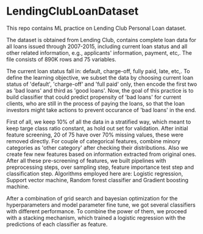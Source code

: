 # LendingClubLoanDataset
This repo contains ML practice on Lending Club Personal Loan dataset.  

The dataset is obtained from Lending Club, contains complete loan data for all loans issued through 2007-2015, including current loan status and all other related information, e.g., applicants' information, payment, etc,. The file consists of 890K rows and 75 variables.   

The current loan status fall in: default, charge-off, fully paid, late, etc,. To define the learning objective, we subset the data by choosing current loan status of 'default', 'charge-off' and 'full paid' only, then encode the first two as 'bad loans' and third as 'good loans'. Now, the goal of this practice is to build classifier that could predict propensity of 'bad loans' for current clients, who are still in the process of paying the loans, so that the loan investors might take actions to prevent occurance of 'bad loans' in the end.  

First of all, we keep 10% of all the data in a stratified way, which meant to keep targe class ratio constant, as hold out set for validation. After initial feature screening, 20 of 75 have over 70% missing values, these were removed directly. For couple of categorical features, combine minory categories as 'other category' after checking their distributions. Also we create few new features based on information extracted from original ones. After all these pre-screening of features, we built pipelines with preprocessing steps, over sampling step, feature importance test step and classification step. Algorithms employed here are: Logistic regression, Support vector machine, Random forest classifier and Gradient boosting machine.  

After a combination of grid search and bayesian optimization for the hyperparameters and model parameter fine tune, we got several classifiers with different performance. To combine the power of them, we proceed with a stacking mechanism, which trained a logistic regression with the predictions of each classifier as feature. 
